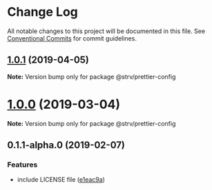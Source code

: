 # Change Log

All notable changes to this project will be documented in this file.
See [Conventional Commits](https://conventionalcommits.org) for commit guidelines.

## [1.0.1](https://github.com/strvcom/code-quality-tools/compare/@strv/prettier-config@1.0.0...@strv/prettier-config@1.0.1) (2019-04-05)

**Note:** Version bump only for package @strv/prettier-config





# [1.0.0](https://github.com/strvcom/code-quality-tools/compare/@strv/prettier-config@0.1.1-alpha.0...@strv/prettier-config@1.0.0) (2019-03-04)

**Note:** Version bump only for package @strv/prettier-config





## 0.1.1-alpha.0 (2019-02-07)


### Features

* include LICENSE file ([e1eac9a](https://github.com/strvcom/code-quality-tools/commit/e1eac9a))
